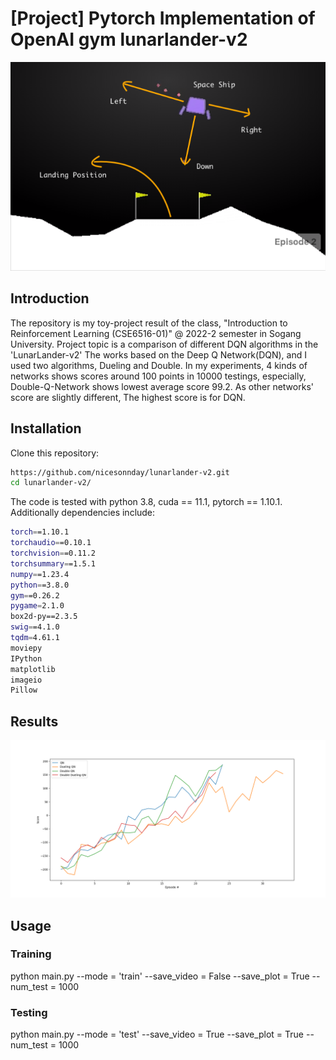 # [Project] Pytorch Implementation of OpenAI gym lunarlander-v2

![teaser](assets/LunarLaber_0.png)

## Introduction
The repository is my toy-project result of the class, "Introduction to Reinforcement Learning (CSE6516-01)" @ 2022-2 semester in Sogang University.
Project topic is a comparison of different DQN algorithms in the 'LunarLander-v2'
The works based on the Deep Q Network(DQN), and I used two algorithms, Dueling and Double.
In my experiments, 4 kinds of networks shows scores around 100 points in 10000 testings, especially, Double-Q-Network shows lowest average score 99.2.
As other networks' score are slightly different, The highest score is for DQN.

## Installation

Clone this repository:

```bash
https://github.com/nicesonnday/lunarlander-v2.git
cd lunarlander-v2/
```

The code is tested with python 3.8, cuda == 11.1, pytorch == 1.10.1. Additionally dependencies include: 

```bash
torch==1.10.1
torchaudio==0.10.1
torchvision==0.11.2
torchsummary==1.5.1
numpy==1.23.4
python==3.8.0
gym==0.26.2
pygame=2.1.0
box2d-py==2.3.5
swig==4.1.0
tqdm=4.61.1
moviepy
IPython
matplotlib
imageio
Pillow
```
## Results
![plot](training_plot.png)

## Usage

### Training
python main.py --mode = 'train' --save_video = False --save_plot = True --num_test = 1000

### Testing
python main.py --mode = 'test' --save_video = True --save_plot = True --num_test = 1000
